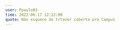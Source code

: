 ```yaml
---
user: Ppaulo03
time: 2022-06-17 12:22:00
quote: Não esquece de trtazer coberta pra Campus
---
```

